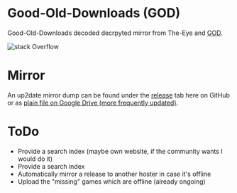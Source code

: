 # Good-Old-Downloads (GOD)
Good-Old-Downloads decoded decrpyted mirror from The-Eye and [GOD](https://github.com/Good-Old-Downloads?tab=repositories).

![stack Overflow](https://raw.githubusercontent.com/CHEF-KOCH/GOD/master/GOD.jpg)

# Mirror

An up2date mirror dump can be found under the [release](https://github.com/CHEF-KOCH/GOD/releases) tab here on GitHub or as [plain file on Google Drive (more frequently updated)](https://drive.google.com/drive/folders/1BUaOav4t84TQIGSqBaWblFnHcb3Y2zW5?usp=sharing).

# ToDo

* Provide a search index (maybe own website, if the community wants I would do it)
* Provide a search index
* Automatically mirror a release to another hoster in case it's offline
* Upload the "missing" games which are offline (already ongoing)
